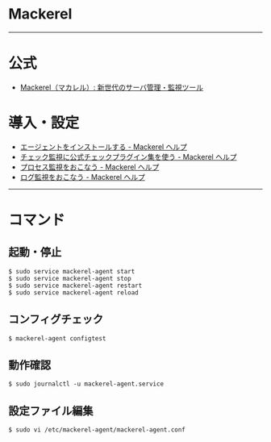 # Mackerel

---

# 公式

- [Mackerel（マカレル）: 新世代のサーバ管理・監視ツール](https://mackerel.io/ja/)

# 導入・設定

- [エージェントをインストールする \- Mackerel ヘルプ](https://mackerel.io/ja/docs/entry/howto/install-agent)
- [チェック監視に公式チェックプラグイン集を使う \- Mackerel ヘルプ](https://mackerel.io/ja/docs/entry/howto/mackerel-check-plugins)
- [プロセス監視をおこなう \- Mackerel ヘルプ](https://mackerel.io/ja/docs/entry/howto/check/process)
- [ログ監視をおこなう \- Mackerel ヘルプ](https://mackerel.io/ja/docs/entry/howto/check/log)

---

# コマンド

## 起動・停止

```
$ sudo service mackerel-agent start
$ sudo service mackerel-agent stop
$ sudo service mackerel-agent restart
$ sudo service mackerel-agent reload
```

## コンフィグチェック

```
$ mackerel-agent configtest
```

## 動作確認

```
$ sudo journalctl -u mackerel-agent.service
```

## 設定ファイル編集

```
$ sudo vi /etc/mackerel-agent/mackerel-agent.conf
```
